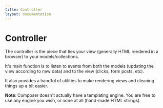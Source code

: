 ```yaml
---
title: Controller
layout: documentation
---
```


# Controller

The controller is the piece that ties your view (generally HTML rendered in a
browser) to your models/collections.

It's main function is to listen to events from both the models (updating the
view according to new data) and to the view (clicks, form posts, etc).

It also provides a handful of utilities to make rendering views and cleaning
things up a bit easier.

__Note__: Composer doesn't actually have a templating engine. You are free to
use any engine you wish, or none at all (hand-made HTML strings).

